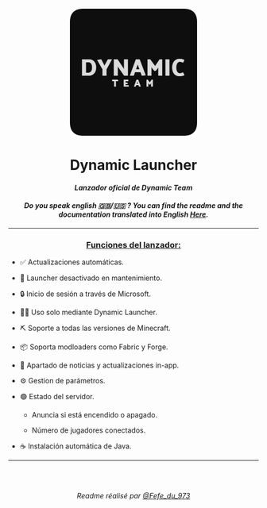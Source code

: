 <p align="center"><img src="../src/assets/images/icon2.png" alt="icon-launcher"></p>

<h1 align="center">Dynamic Launcher</h1>

#### [<p align="center">]() *Lanzador oficial de Dynamic Team*

#### *<p align="center">Do you speak english 🇬🇧/🇺🇸 ? You can find the readme and the documentation translated into English [Here](/README_EN-US.md).</p>*

---

### **<ins><p align="center">Funciones del lanzador:</p>**

- ✅ Actualizaciones automáticas.

- 🔴 Launcher desactivado en mantenimiento.

- 🔒 Inicio de sesión a través de Microsoft.

- 🏴‍☠️ Uso solo mediante Dynamic Launcher.

- ⛏️ Soporte a todas las versiones de Minecraft.

- 📦 Soporta modloaders como Fabric y Forge.
 
- 📰 Apartado de noticias y actualizaciones in-app.

- ⚙️ Gestion de parámetros.

- 🟢 Estado del servidor.

    - Anuncia si está encendido o apagado.
    
    - Número de jugadores conectados.

- ☕ Instalación automática de Java.

---

<br>
<br>

[<p align="center">]() *Readme réalisé par [@Fefe_du_973](https://github.com/Fefedu973)*  </p>
